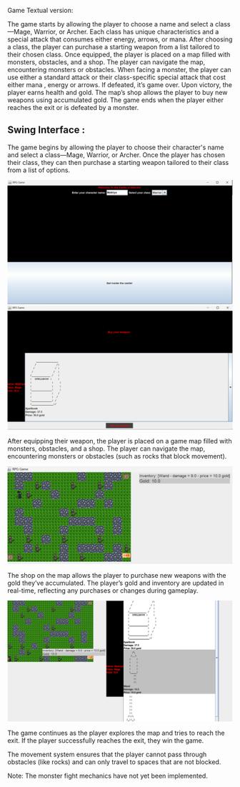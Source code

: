 
Game Textual version:

The game starts by allowing the player to choose a name and select a class—Mage, Warrior, or Archer. Each class has unique characteristics and a special attack that consumes either energy, arrows, or mana. After choosing a class, the player can purchase a starting weapon from a list tailored to their chosen class. Once equipped, the player is placed on a map filled with monsters, obstacles, and a shop. The player can navigate the map, encountering monsters or obstacles. When facing a monster, the player can use either a standard attack or their class-specific special attack that cost either mana , energy or arrows. If defeated, it’s game over. Upon victory, the player earns health and gold. The map’s shop allows the player to buy new weapons using accumulated gold. The game ends when the player either reaches the exit or is defeated by a monster.



## Swing Interface :

The game begins by allowing the player to choose their character's name and select a class—Mage, Warrior, or Archer. Once the player has chosen their class, they can then purchase a starting weapon tailored to their class from a list of options.


![login](https://raw.githubusercontent.com/SMaitriya/Portfolio/main/public/images/rpgproject/login.png)
![shop](https://raw.githubusercontent.com/SMaitriya/Portfolio/main/public/images/rpgproject/shop.png)



After equipping their weapon, the player is placed on a game map filled with monsters, obstacles, and a shop. The player can navigate the map, encountering monsters or obstacles (such as rocks that block movement).

![game](https://raw.githubusercontent.com/SMaitriya/Portfolio/main/public/images/rpgproject/game.png)


The shop on the map allows the player to purchase new weapons with the gold they’ve accumulated. The player’s gold and inventory are updated in real-time, reflecting any purchases or changes during gameplay.

![game](https://raw.githubusercontent.com/SMaitriya/Portfolio/main/public/images/rpgproject/shopgame.png)


The game continues as the player explores the map and tries to reach the exit. If the player successfully reaches the exit, they win the game.

The movement system ensures that the player cannot pass through obstacles (like rocks) and can only travel to spaces that are not blocked.

Note: The monster fight mechanics have not yet been implemented.




